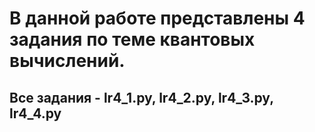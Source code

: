 
# В данной работе представлены 4 задания по теме квантовых вычислений.

## Все задания - lr4_1.py, lr4_2.py, lr4_3.py, lr4_4.py
